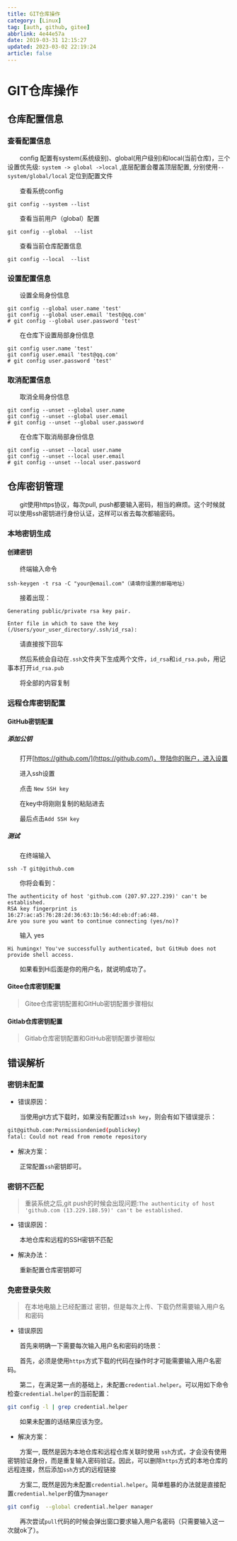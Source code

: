 ```yaml
---
title: GIT仓库操作
category: [Linux]  
tag: [auth, github, gitee]  
abbrlink: 4e44e57a  
date: 2019-03-31 12:15:27  
updated: 2023-03-02 22:19:24
article: false
---
```


# GIT仓库操作

## 仓库配置信息

### 查看配置信息

　　config 配置有system(系统级别)、global(用户级别)和local(当前仓库)，三个设置优先级: `system -> global ->local`​ ,底层配置会覆盖顶层配置, 分别使用`--system/global/local`​ 定位到配置文件

　　查看系统config

```shell
git config --system --list
```

　　查看当前用户（global）配置

```shell
git config --global  --list
```

　　查看当前仓库配置信息

```shell
git config --local  --list
```

### 设置配置信息

　　设置全局身份信息

```shell
git config --global user.name 'test'
git config --global user.email 'test@qq.com'
# git config --global user.password 'test'
```

　　在仓库下设置局部身份信息

```shell
git config user.name 'test'
git config user.email 'test@qq.com'
# git config user.password 'test'
```

### 取消配置信息

　　取消全局身份信息

```shell
git config --unset --global user.name
git config --unset --global user.email
# git config --unset --global user.password
```

　　在仓库下取消局部身份信息

```shell
git config --unset --local user.name
git config --unset --local user.email
# git config --unset --local user.password
```

## 仓库密钥管理

　　git使用https协议，每次pull, push都要输入密码，相当的麻烦。这个时候就可以使用ssh密钥进行身份认证，这样可以省去每次都输密码。

### 本地密钥生成

#### 创建密钥

　　终端输入命令

```shell
ssh-keygen -t rsa -C "your@email.com"（请填你设置的邮箱地址）
```

　　接着出现：

```shell
Generating public/private rsa key pair.

Enter file in which to save the key (/Users/your_user_directory/.ssh/id_rsa):
```

　　请直接按下回车

　　然后系统会自动在`.ssh`文件夹下生成两个文件，`id_rsa`和`id_rsa.pub`，用记事本打开`id_rsa.pub`

　　将全部的内容复制

### 远程仓库密钥配置

#### GitHub密钥配置

##### 添加公钥

　　打开[https://github.com/](https://github.com/)，登陆你的账户，进入设置

　　进入ssh设置

　　点击 `New SSH key`

　　在key中将刚刚复制的粘贴进去

　　最后点击`Add SSH key`

##### 测试

　　在终端输入

```shell
ssh -T git@github.com
```

　　你将会看到：

```shell
The authenticity of host 'github.com (207.97.227.239)' can't be established.
RSA key fingerprint is 16:27:ac:a5:76:28:2d:36:63:1b:56:4d:eb:df:a6:48.
Are you sure you want to continue connecting (yes/no)?
```

　　输入 yes

```shell
Hi humingx! You've successfully authenticated, but GitHub does not provide shell access.
```

　　如果看到Hi后面是你的用户名，就说明成功了。

#### Gitee仓库密钥配置

> Gitee仓库密钥配置和GitHub密钥配置步骤相似

#### Gitlab仓库密钥配置

> Gitlab仓库密钥配置和GitHub密钥配置步骤相似

## 错误解析

### 密钥未配置

- 错误原因：

　　当使用git方式下载时，如果没有配置过`ssh key`，则会有如下错误提示：

```bash
git@github.com:Permissiondenied(publickey) 
fatal: Could not read from remote repository
```

- 解决方案：

　　正常配置`ssh`密钥即可。

### 密钥不匹配

> 重装系统之后,git push的时候会出现问题:`The authenticity of host 'github.com (13.229.188.59)' can't be established.`

- 错误原因：

　　本地仓库和远程的SSH密钥不匹配

- 解决办法：

　　重新配置仓库密钥即可

### 免密登录失败

> 在本地电脑上已经配置过 密钥，但是每次上传、下载仍然需要输入用户名和密码

- 错误原因

　　首先来明确一下需要每次输入用户名和密码的场景：

　　首先，必须是使用`https`方式下载的代码在操作时才可能需要输入用户名密码。

　　第二，在满足第一点的基础上，未配置`credential.helper`。可以用如下命令检查`credential.helper`的当前配置：

```bash
git config -l | grep credential.helper
```

　　如果未配置的话结果应该为空。

- 解决方案：

　　方案一, 既然是因为本地仓库和远程仓库关联时使用 `ssh`方式，才会没有使用密钥验证身份，而是重复输入密码验证。因此，可以删除`https`方式的本地仓库的远程连接，然后添加`ssh`方式的远程链接

　　方案二, 既然是因为未配置`credential.helper`。简单粗暴的办法就是直接配置`credential.helper`的值为`manager`

```bash
git config  --global credential.helper manager
```

　　再次尝试`pull`代码的时候会弹出窗口要求输入用户名密码（只需要输入这一次就ok了）。
